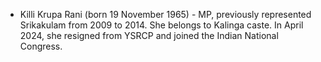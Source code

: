 - Killi Krupa Rani (born 19 November 1965) - MP, previously represented Srikakulam from 2009 to 2014. She belongs to Kalinga caste. In April 2024, she resigned from YSRCP and joined the Indian National Congress.